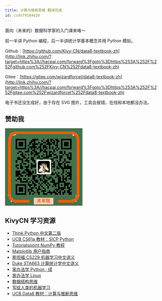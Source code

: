 ```yaml
---
title: 计算与推断思维 翻译完成
id: csdn79184420
---
```


面向（未来的）数据科学家的入门课来咯～

前一半讲 Python 编程，后一半讲统计学基本概念并用 Python 模拟。

Github：[https://github.com/Kivy-CN/data8-textbook-zh](http://link.zhihu.com/?target=https%3A//hacpai.com/forward%3Fgoto%3Dhttps%253A%252F%252Fgithub.com%252FKivy-CN%252Fdata8-textbook-zh)

Gitee：[https://gitee.com/wizardforcel/data8-textbook-zh](http://link.zhihu.com/?target=https%3A//hacpai.com/forward%3Fgoto%3Dhttps%253A%252F%252Fgitee.com%252Fwizardforcel%252Fdata8-textbook-zh)

电子书还没生成好，由于存在 SVG 图片，工具会报错，在线和本地都没办法。

## 赞助我

![](../img/580ce924871a7d1c4c4c8587edd02e85.png)

## KivyCN 学习资源

*   [Think Python 中文第二版](http://link.zhihu.com/?target=https%3A//github.com/Kivy-CN/ThinkPython-CN)
*   [UCB CS61a 教材：SICP Python](http://link.zhihu.com/?target=https%3A//github.com/Kivy-CN/sicp-py-zh)
*   [Tutorialspoint NumPy 教程](http://link.zhihu.com/?target=https%3A//github.com/Kivy-CN/ts-numpy-tut-zh)
*   [Matplotlib 用户指南](http://link.zhihu.com/?target=https%3A//github.com/Kivy-CN/matplotlib-user-guide-zh)
*   [斯坦福 CS229 机器学习中文讲义](http://link.zhihu.com/?target=https%3A//github.com/Kivy-CN/Stanford-CS-229-CN)
*   [Duke STA663 计算统计学中文讲义](http://link.zhihu.com/?target=https%3A//github.com/Kivy-CN/Duke-STA-663-CN)
*   [笨办法学 Python · 续](http://link.zhihu.com/?target=https%3A//github.com/Kivy-CN/lmpythw-zh)
*   [笨办法学 Linux](http://link.zhihu.com/?target=https%3A//github.com/Kivy-CN/llthw-zh)
*   [数据结构思维](http://link.zhihu.com/?target=https%3A//github.com/Kivy-CN/think-dast-zh)
*   [写给人类的机器学习](http://link.zhihu.com/?target=https%3A//github.com/Kivy-CN/ml-for-humans-zh)
*   [UCB Data8 教材：计算与推断思维](http://link.zhihu.com/?target=https%3A//github.com/Kivy-CN/data8-textbook-zh)